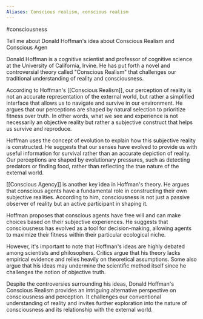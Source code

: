 ```yaml
---
Aliases: Conscious realism, conscious realism
---
```

#consciousness

Tell me about Donald Hoffman's idea about Conscious Realism and Conscious Agen

Donald Hoffman is a cognitive scientist and professor of cognitive science at the University of California, Irvine. He has put forth a novel and controversial theory called "Conscious Realism" that challenges our traditional understanding of reality and consciousness.

According to Hoffman's [[Conscious Realism]], our perception of reality is not an accurate representation of the external world, but rather a simplified interface that allows us to navigate and survive in our environment. He argues that our perceptions are shaped by natural selection to prioritize fitness over truth. In other words, what we see and experience is not necessarily an objective reality but rather a subjective construct that helps us survive and reproduce.

Hoffman uses the concept of evolution to explain how this subjective reality is constructed. He suggests that our senses have evolved to provide us with useful information for survival rather than an accurate depiction of reality. Our perceptions are shaped by evolutionary pressures, such as detecting predators or finding food, rather than reflecting the true nature of the external world.

[[Conscious Agency]] is another key idea in Hoffman's theory. He argues that conscious agents have a fundamental role in constructing their own subjective realities. According to him, consciousness is not just a passive observer of reality but an active participant in shaping it.

Hoffman proposes that conscious agents have free will and can make choices based on their subjective experiences. He suggests that consciousness has evolved as a tool for decision-making, allowing agents to maximize their fitness within their particular ecological niche.

However, it's important to note that Hoffman's ideas are highly debated among scientists and philosophers. Critics argue that his theory lacks empirical evidence and relies heavily on theoretical assumptions. Some also argue that his ideas may undermine the scientific method itself since he challenges the notion of objective truth.

Despite the controversies surrounding his ideas, Donald Hoffman's Conscious Realism provides an intriguing alternative perspective on consciousness and perception. It challenges our conventional understanding of reality and invites further exploration into the nature of consciousness and its relationship with the external world.
